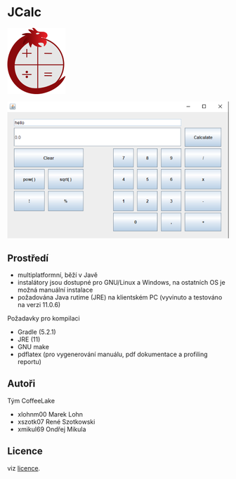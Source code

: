 # JCalc
![screenshot](icon.png)

![screenshot](screenshot.png)

Prostředí
---------

- multiplatformní, běží v Javě
- instalátory jsou dostupné pro GNU/Linux a Windows, na ostatních OS je možná manuální instalace
- požadována Java rutime (JRE) na klientském PC (vyvinuto a testováno na verzi 11.0.6)

Požadavky pro kompilaci

- Gradle (5.2.1)
- JRE (11)
- GNU make
- pdflatex (pro vygenerování manuálu, pdf dokumentace a profiling reportu)

Autoři
------

Tým CoffeeLake
- xlohnm00 Marek Lohn
- xszotk07 René Szotkowski
- xmikul69 Ondřej Mikula

Licence
-------

viz [licence](https://ss11mik.github.io/IVS_CoffeeLake/LICENCE.shtml).
